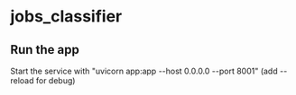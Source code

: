 # jobs_classifier

## Run the app
Start the service with "uvicorn app:app --host 0.0.0.0 --port 8001" (add --reload for debug)
